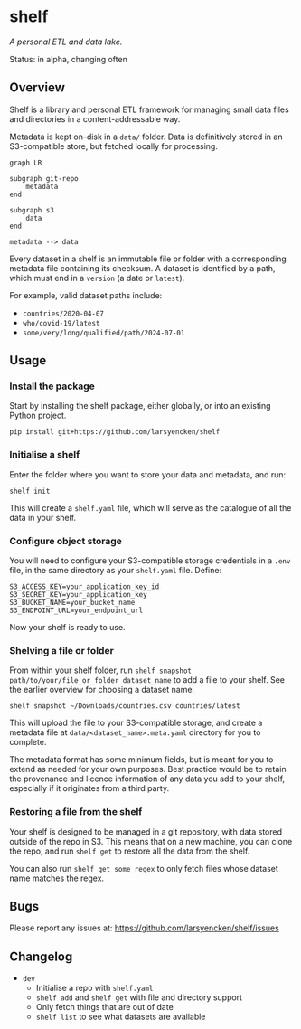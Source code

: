 # shelf

_A personal ETL and data lake._

Status: in alpha, changing often

## Overview

Shelf is a library and personal ETL framework for managing small data files and directories in a content-addressable way.

Metadata is kept on-disk in a `data/` folder. Data is definitively stored in an S3-compatible store, but fetched locally for processing.

```mermaid
graph LR

subgraph git-repo
    metadata
end

subgraph s3
    data
end

metadata --> data
```

Every dataset in a shelf is an immutable file or folder with a corresponding metadata file containing its checksum. A dataset is identified by a path, which must end in a `version` (a date or `latest`).

For example, valid dataset paths include:

- `countries/2020-04-07`
- `who/covid-19/latest`
- `some/very/long/qualified/path/2024-07-01`

## Usage

### Install the package

Start by installing the shelf package, either globally, or into an existing Python project.

`pip install git+https://github.com/larsyencken/shelf`

### Initialise a shelf

Enter the folder where you want to store your data and metadata, and run:

`shelf init`

This will create a `shelf.yaml` file, which will serve as the catalogue of all the data in your shelf.

### Configure object storage

You will need to configure your S3-compatible storage credentials in a `.env` file, in the same directory as your `shelf.yaml` file. Define:

```
S3_ACCESS_KEY=your_application_key_id
S3_SECRET_KEY=your_application_key
S3_BUCKET_NAME=your_bucket_name
S3_ENDPOINT_URL=your_endpoint_url
```

Now your shelf is ready to use.

### Shelving a file or folder

From within your shelf folder, run `shelf snapshot path/to/your/file_or_folder dataset_name` to add a file to your shelf. See the earlier overview for choosing a dataset name.

```
shelf snapshot ~/Downloads/countries.csv countries/latest
```

This will upload the file to your S3-compatible storage, and create a metadata file at `data/<dataset_name>.meta.yaml` directory for you to complete.

The metadata format has some minimum fields, but is meant for you to extend as needed for your own purposes. Best practice would be to retain the provenance and licence information of any data you add to your shelf, especially if it originates from a third party.

### Restoring a file from the shelf

Your shelf is designed to be managed in a git repository, with data stored outside of the repo in S3. This means that on a new machine, you can clone the repo, and run `shelf get` to restore all the data from the shelf.

You can also run `shelf get some_regex` to only fetch files whose dataset name matches the regex.

## Bugs

Please report any issues at: https://github.com/larsyencken/shelf/issues

## Changelog

- `dev`
  - Initialise a repo with `shelf.yaml`
  - `shelf add` and `shelf get` with file and directory support
  - Only fetch things that are out of date
  - `shelf list` to see what datasets are available
